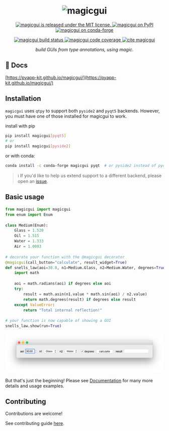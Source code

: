 <h1 align="center">
    <img src="https://raw.githubusercontent.com/pyapp-kit/magicgui/main/resources/logo_long.png" alt="magicgui" />
</h1>

<p align="center">
  <a href="https://github.com/pyapp-kit/magicgui/blob/main/LICENSE">
    <img src="https://img.shields.io/github/license/pyapp-kit/magicgui" alt="magicgui is released under the MIT license." />
  </a>
  <a href="https://pypi.python.org/pypi/magicgui">
    <img src="https://img.shields.io/pypi/v/magicgui.svg" alt="magicgui on PyPI" />
  </a>
  <a href="https://anaconda.org/conda-forge/magicgui">
    <img src="https://img.shields.io/conda/vn/conda-forge/magicgui" alt="magicgui on conda-forge" />
  </a>
  </p>
  <p align="center">
  <a href="https://github.com/pyapp-kit/magicgui/actions/workflows/test_and_deploy.yml">
    <img src="https://github.com/pyapp-kit/magicgui/actions/workflows/test_and_deploy.yml/badge.svg" alt="magicgui build status" />
  </a>
  <a href="https://codecov.io/gh/pyapp-kit/magicgui">
    <img src="https://codecov.io/gh/pyapp-kit/magicgui/branch/main/graph/badge.svg" alt="magicgui code coverage" />
  </a>
  <a href="https://zenodo.org/badge/latestdoi/238805437">
    <img src="https://zenodo.org/badge/238805437.svg" alt="cite magicgui" />
  </a>
</p>

<p align="center">
 <em>build GUIs from type annotations, using magic.</em>
</p>


## 📖 Docs

[https://pyapp-kit.github.io/magicgui/](https://pyapp-kit.github.io/magicgui/)

## Installation

`magicgui` uses `qtpy` to support both `pyside2` and `pyqt5` backends.  However, you
must have one of those installed for magicgui to work.

install with pip

```bash
pip install magicgui[pyqt5]
# or
pip install magicgui[pyside2]
```

or with conda:

```bash
conda install -c conda-forge magicgui pyqt  # or pyside2 instead of pyqt
```

> :information_source: If you'd like to help us extend support to a different backend,
> please open an [issue](https://github.com/pyapp-kit/magicgui/issues).

## Basic usage

```python
from magicgui import magicgui
from enum import Enum

class Medium(Enum):
    Glass = 1.520
    Oil = 1.515
    Water = 1.333
    Air = 1.0003

# decorate your function with the @magicgui decorator
@magicgui(call_button="calculate", result_widget=True)
def snells_law(aoi=30.0, n1=Medium.Glass, n2=Medium.Water, degrees=True):
    import math

    aoi = math.radians(aoi) if degrees else aoi
    try:
        result = math.asin(n1.value * math.sin(aoi) / n2.value)
        return math.degrees(result) if degrees else result
    except ValueError:
        return "Total internal reflection!"

# your function is now capable of showing a GUI
snells_law.show(run=True)
```

![snells](https://raw.githubusercontent.com/pyapp-kit/magicgui/main/resources/snells.png)

But that's just the beginning!  Please see [Documentation](https://pyapp-kit.github.io/magicgui/) for many more details
and usage examples.

## Contributing

Contributions are welcome!

See contributing guide [here](https://github.com/pyapp-kit/magicgui/blob/main/CONTRIBUTING.md).
